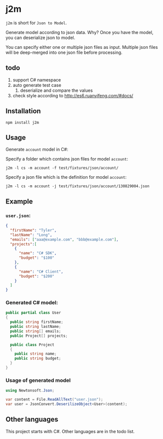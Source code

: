 # j2m

`j2m` is short for `Json to Model`.

Generate model according to json data.
Why? Once you have the model, you can deserialize json to model.

You can specify either one or multiple json files as input.
Multiple json files will be deep-merged into one json file before processing.


## todo

1. support C# namespace
1. auto generate test case
    1. deserialize and compare the values
1. check style according to http://es6.ruanyifeng.com/#docs/


## Installation

```shell
npm install j2m
```


## Usage

Generate `account` model in C#:

Specify a folder which contains json files for model `account`:

```shell
j2m -l cs -m account -f test/fixtures/json/account/
```

Specify a json file which is the definition for model `account`:

```shell
j2m -l cs -m account -j test/fixtures/json/account/130829004.json
```


## Example

### `user.json`:

```json
{
  "firstName": "Tyler",
  "lastName": "Long",
  "emails": ["aaa@example.com", "bbb@example.com"],
  "projects":[
    {
      "name": "C# SDK",
      "budget": "$100"
    },
    {
      "name": "C# Client",
      "budget": "$200"
    }
  ]
}
```

### Generated C# model:

```csharp
public partial class User
{
  public string firstName;
  public string lastName;
  public string[] emails;
  public Project[] projects;

  public class Project
  {
    public string name;
    public string budget;
  }
}
```

### Usage of generated model

```csharp
using Newtonsoft.Json;

var content = File.ReadAllText("user.json");
var user = JsonConvert.DeserilizeObject<User>(content);
```


## Other languages

This project starts with C#. Other languages are in the todo list.
